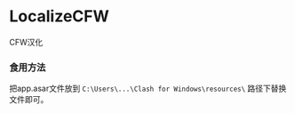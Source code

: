 # LocalizeCFW
CFW汉化

### 食用方法

把app.asar文件放到 `C:\Users\...\Clash for Windows\resources\` 路径下替换文件即可。
